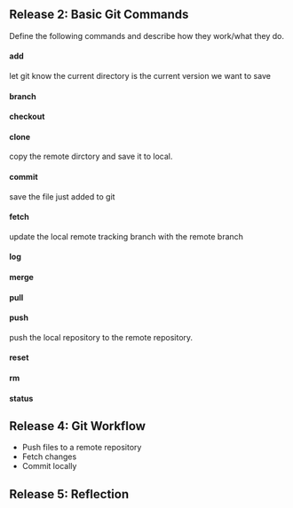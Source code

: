 ## Release 2: Basic Git Commands
Define the following commands and describe how they work/what they do.  


#### add
<!-- Your defnition here -->
let git know the current directory is the current version we want to save

#### branch
<!-- Your defnition here -->

#### checkout
<!-- Your defnition here -->

#### clone
<!-- Your defnition here -->
copy the remote dirctory and save it to local.
#### commit
<!-- Your defnition here -->
save the file just added to git
#### fetch
<!-- Your defnition here -->
update the local remote tracking branch with the remote branch
#### log
<!-- Your defnition here -->

#### merge
<!-- Your defnition here -->

#### pull
<!-- Your defnition here -->

#### push
<!-- Your defnition here -->
push the local repository to the remote repository.
#### reset
<!-- Your defnition here -->

#### rm
<!-- Your defnition here -->

#### status


## Release 4: Git Workflow

- Push files to a remote repository
- Fetch changes
- Commit locally

## Release 5: Reflection
